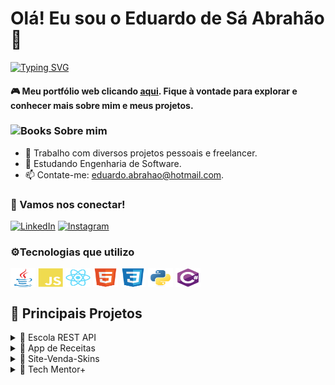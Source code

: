 # Olá! Eu sou o Eduardo de Sá Abrahão 👋

[![Typing SVG](https://readme-typing-svg.demolab.com?font=Fira+Code&weight=600&size=19&pause=1000&color=87bbff&vCenter=true&width=600&height=22&lines=%F0%9F%92%BB+Sou+Desenvolvedor+FullStack;%F0%9F%92%96+Estudante+de+Engenharia+de+Software;%F0%9F%A7%91%F0%9F%8F%BD%E2%80%8D%F0%9F%92%BB+Freelancer+e+Trabalhos+Pessoais;%F0%9F%91%80+Conhe%C3%A7a+meus+projetos)](https://git.io/typing-svg)

#### 🎮 Meu portfólio web clicando [aqui](https://abrahao02.github.io/PortifolioWeb/). Fique à vontade para explorar e conhecer mais sobre mim e meus projetos.


### <img src="https://raw.githubusercontent.com/Tarikul-Islam-Anik/Animated-Fluent-Emojis/master/Emojis/Objects/Books.png" alt="Books" width="30" height="30" /> Sobre mim
- 🔭 Trabalho com diversos projetos pessoais e freelancer.
- 🌱 Estudando Engenharia de Software.
- 📫 Contate-me: eduardo.abrahao@hotmail.com.

### 🎉 Vamos nos conectar!
[![LinkedIn](https://img.shields.io/badge/LinkedIn-0077B5?style=for-the-badge&logo=linkedin&logoColor=white)](https://www.linkedin.com/in/eduardo-abrah%C3%A3o-160957238/)
[![Instagram](https://img.shields.io/badge/-Instagram-%23E4405F?style=for-the-badge&logo=instagram&logoColor=white)](https://www.instagram.com/eduardo_abrahao/)
<br>
### ⚙Tecnologias que utilizo
<div style="display: inline_block">
  <img align="center" alt="Edu-C#" height="30" width="40" src="https://raw.githubusercontent.com/devicons/devicon/master/icons/java/java-original.svg">
  <img align="center" alt="Edu-Js" height="30" width="40" src="https://raw.githubusercontent.com/devicons/devicon/master/icons/javascript/javascript-plain.svg">
  <img align="center" alt="Edu-React" height="30" width="40" src="https://raw.githubusercontent.com/devicons/devicon/master/icons/react/react-original.svg">
  <img align="center" alt="Edu-HTML" height="30" width="40" src="https://raw.githubusercontent.com/devicons/devicon/master/icons/html5/html5-original.svg">
  <img align="center" alt="Edu-CSS" height="30" width="40" src="https://raw.githubusercontent.com/devicons/devicon/master/icons/css3/css3-original.svg">
  <img align="center" alt="Edu-Python" height="30" width="40" src="https://raw.githubusercontent.com/devicons/devicon/master/icons/python/python-original.svg">
  <img align="center" alt="Edu-C#" height="30" width="40" src="https://raw.githubusercontent.com/devicons/devicon/master/icons/csharp/csharp-original.svg">
  
</div>

## 🚀 Principais Projetos

<details>
  <summary>🔹 Escola REST API</summary>

  **Descrição:**  
  API em **Spring Boot** para gerenciar alunos, disciplinas e notas, com autenticação básica para professores.  

  **Tecnologias:**  
  - Java 17, Spring Boot 3, PostgreSQL  
  - Docker + Docker Compose, JUnit 5, Lombok, Maven  

  **Funcionalidades:**  
  - CRUD de alunos e disciplinas  
  - Atribuição de notas e listagem de aprovados/reprovados  
  - Autenticação básica (Basic Auth)  
  - Testes unitários com cobertura > 80%  

  🔗 [Repositório](https://github.com/abrahao02/school-rest)  
</details>

<details>
  <summary>🔹 App de Receitas</summary>

  **Descrição:**  
  Aplicativo para **Android** que permite aos usuários guardar e calcular receitas, com autenticação e armazenamento na nuvem.  

  **Tecnologias utilizadas:**  
  - Android Studio  
  - Firebase Authentication  
  - Firebase Firestore  

  **Funcionalidades:**  
  - Cadastro e login de usuários  
  - Recuperação de senha  
  - Armazenamento de receitas  
  - Cálculo do custo total das receitas  
  - Interface amigável para visualização e gerenciamento das receitas  

  🔗 [Repositório](https://github.com/abrahao02/app-receitas)  
</details>

<details>
  <summary>🔹 Site-Venda-Skins</summary>

  **Descrição:**  
  Projeto de site de venda de skins desenvolvido em **C#** utilizando **Razor Pages** e banco de dados para operações CRUD.  

  **Tecnologias utilizadas:**  
  - C#  
  - Razor Pages  
  - Banco de Dados  
  - Azure  

  **Funcionalidades:**  
  - CRUD de skins (criar, visualizar, atualizar e excluir)  
  - Visualização de skins disponíveis para venda  
  - Autenticação e autorização de usuários  
  - Gerenciamento de usuários  

  🔗 [Repositório](https://github.com/abrahao02/site-venda-skins)  
  🌐 [Acesse o projeto online](https://infnet-aluno2023-01.azurewebsites.net/)  
</details>

<details>
  <summary>🔹 Tech Mentor+</summary>

  **Descrição:**  
  Plataforma de **mentoria inclusiva** conectando mentores e mentorados, com foco em diversidade no mercado de tecnologia.  

  **Tecnologias utilizadas:**  
  - React  
  - Firebase Authentication  
  - Firestore  

  **Funcionalidades:**  
  - Cadastro e login de usuários  
  - Dashboard com perfis de mentores  
  - Compartilhamento de experiências  
  - Espaço para networking e aprendizado  

  🔗 [Repositório](https://github.com/abrahao02/tech-mentor-plus)  
</details>
